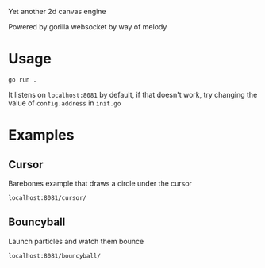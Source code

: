 Yet another 2d canvas engine

Powered by gorilla websocket by way of melody

# Usage

```
go run .
```

It listens on `localhost:8081` by default, if that doesn't work, try changing the value of `config.address` in `init.go`

# Examples

## Cursor
Barebones example that draws a circle under the cursor
```
localhost:8081/cursor/
```

## Bouncyball
Launch particles and watch them bounce
```
localhost:8081/bouncyball/
```
